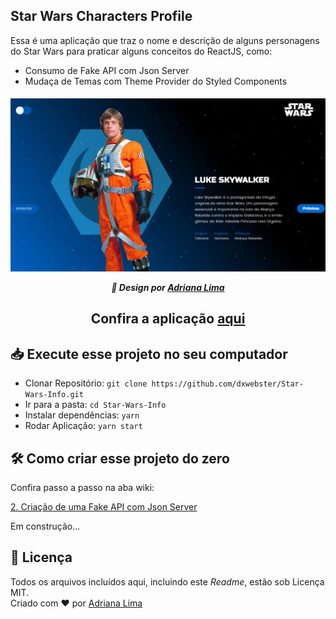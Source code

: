 ## Star Wars Characters Profile

Essa é uma aplicação que traz o nome e descrição de alguns personagens do Star Wars para praticar alguns conceitos do ReactJS, como:

- Consumo de Fake API com Json Server
- Mudaça de Temas com Theme Provider do Styled Components

<p align=center>

<h5 align=center>
<img src="readme/Capa.gif"><br>

🎨 Design por [Adriana Lima](https://github.com/dxwebster)

</h5>

<h2 align=center>

Confira a aplicação [aqui](#)

</h2>

</p>

## 📥 Execute esse projeto no seu computador

- Clonar Repositório: `git clone https://github.com/dxwebster/Star-Wars-Info.git`
- Ir para a pasta: `cd Star-Wars-Info`
- Instalar dependências: `yarn`
- Rodar Aplicação: `yarn start`

## 🛠 Como criar esse projeto do zero

Confira passo a passo na aba wiki:

[2. Criação de uma Fake API com Json Server](https://github.com/dxwebster/Star-Wars-Characters-Profile/wiki/Cria%C3%A7%C3%A3o-de-uma-Fake-API-com-Json-Server)

Em construção...

## 📕 Licença

Todos os arquivos incluídos aqui, incluindo este _Readme_, estão sob Licença MIT.<br>
Criado com ❤ por [Adriana Lima](https://github.com/dxwebster)
